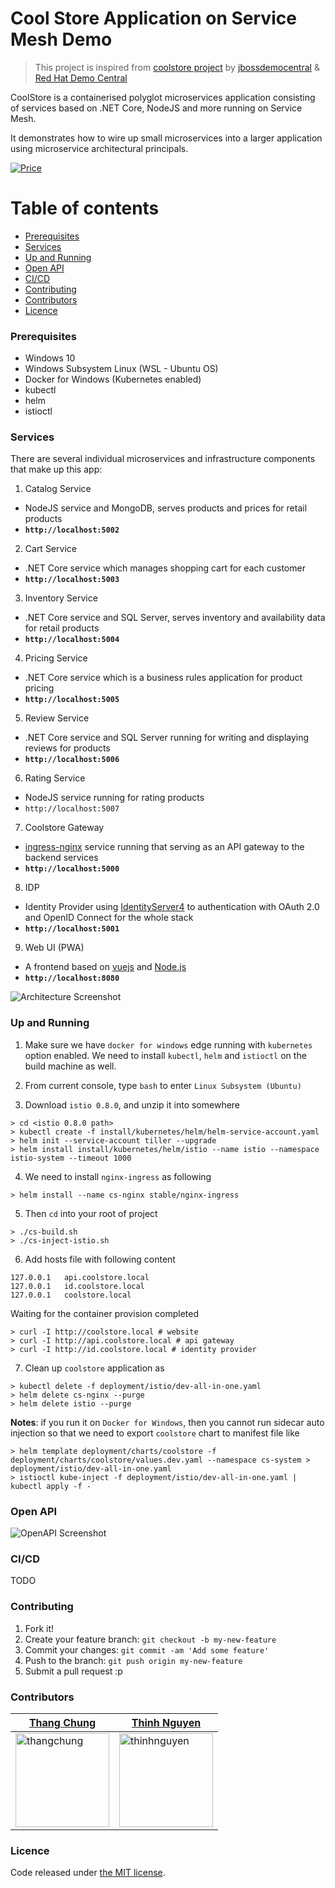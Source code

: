 # Cool Store Application on Service Mesh Demo

> This project is inspired from [coolstore project](https://github.com/jbossdemocentral/coolstore-microservice) by [jbossdemocentral](https://github.com/jbossdemocentral) & [Red Hat Demo Central](https://gitlab.com/redhatdemocentral)

CoolStore is a containerised polyglot microservices application consisting of services based on .NET Core, NodeJS and more running on Service Mesh.

It demonstrates how to wire up small microservices into a larger application using microservice architectural principals.

[![Price](https://img.shields.io/badge/price-FREE-0098f7.svg)](https://github.com/vietnam-devs/coolstore-microservices/blob/master/LICENSE)

# Table of contents

* [Prerequisites](https://github.com/vietnam-devs/coolstore-microservices#prerequisites)
* [Services](https://github.com/vietnam-devs/coolstore-microservices#services)
* [Up and Running](https://github.com/vietnam-devs/coolstore-microservices#up-and-running)
* [Open API](https://github.com/vietnam-devs/coolstore-microservices#open-api)
* [CI/CD](https://github.com/vietnam-devs/coolstore-microservices#ci-cd)
* [Contributing](https://github.com/vietnam-devs/coolstore-microservices#contributing)
* [Contributors](https://github.com/vietnam-devs/coolstore-microservices#contributors)
* [Licence](https://github.com/vietnam-devs/coolstore-microservices#licence)

### Prerequisites

- Windows 10
- Windows Subsystem Linux (WSL - Ubuntu OS)
- Docker for Windows (Kubernetes enabled)
- kubectl
- helm
- istioctl

### Services

There are several individual microservices and infrastructure components that make up this app:

1. Catalog Service
  - NodeJS service and MongoDB, serves products and prices for retail products
  - **`http://localhost:5002`**
2. Cart Service
  - .NET Core service which manages shopping cart for each customer
  - **`http://localhost:5003`**
3. Inventory Service
  - .NET Core service and SQL Server, serves inventory and availability data for retail products
  - **`http://localhost:5004`**
4. Pricing Service 
  - .NET Core service which is a business rules application for product pricing
  - **`http://localhost:5005`**
5. Review Service
  - .NET Core service and SQL Server running for writing and displaying reviews for products
  - **`http://localhost:5006`**
6. Rating Service
  - NodeJS service running for rating products
  - `http://localhost:5007`
7. Coolstore Gateway
  - [ingress-nginx](https://github.com/kubernetes/ingress-nginx) service running that serving as an API gateway to the backend services
  - **`http://localhost:5000`**
8. IDP
  - Identity Provider using [IdentityServer4](https://github.com/IdentityServer/IdentityServer4) to authentication with OAuth 2.0 and OpenID Connect for the whole stack
  - **`http://localhost:5001`**
9. Web UI (PWA)
  - A frontend based on [vuejs](https://vuejs.org/) and [Node.js](https://nodejs.org)
  - **`http://localhost:8080`**

![Architecture Screenshot](assets/images/arch-diagram.png?raw=true 'Architecture Diagram')

### Up and Running

1. Make sure we have `docker for windows` edge running with `kubernetes` option enabled. We need to install `kubectl`, `helm` and `istioctl` on the build machine as well.

2. From current console, type `bash` to enter `Linux Subsystem (Ubuntu)`

3. Download `istio 0.8.0`, and unzip it into somewhere

```
> cd <istio 0.8.0 path>
> kubectl create -f install/kubernetes/helm/helm-service-account.yaml
> helm init --service-account tiller --upgrade
> helm install install/kubernetes/helm/istio --name istio --namespace istio-system --timeout 1000
```

4. We need to install `nginx-ingress` as following

```
> helm install --name cs-nginx stable/nginx-ingress
```

5. Then `cd` into your root of project

```
> ./cs-build.sh
> ./cs-inject-istio.sh
```

6. Add hosts file with following content

```
127.0.0.1   api.coolstore.local
127.0.0.1   id.coolstore.local
127.0.0.1   coolstore.local
```

Waiting for the container provision completed

```
> curl -I http://coolstore.local # website
> curl -I http://api.coolstore.local # api gateway
> curl -I http://id.coolstore.local # identity provider
```

7. Clean up `coolstore` application as

```
> kubectl delete -f deployment/istio/dev-all-in-one.yaml
> helm delete cs-nginx --purge
> helm delete istio --purge
```

**Notes**: if you run it on `Docker for Windows`, then you cannot run sidecar auto injection so that we need to export `coolstore` chart to manifest file like

```
> helm template deployment/charts/coolstore -f deployment/charts/coolstore/values.dev.yaml --namespace cs-system > deployment/istio/dev-all-in-one.yaml
> istioctl kube-inject -f deployment/istio/dev-all-in-one.yaml | kubectl apply -f -
```

### Open API

![OpenAPI Screenshot](assets/images/open-api.png?raw=true 'OpenAPI')

### CI/CD

TODO

### Contributing

1. Fork it!
2. Create your feature branch: `git checkout -b my-new-feature`
3. Commit your changes: `git commit -am 'Add some feature'`
4. Push to the branch: `git push origin my-new-feature`
5. Submit a pull request :p

### Contributors

| [Thang Chung](https://github.com/thangchung)                  | [Thinh Nguyen](https://github.com/thinhnotes)                        |
| -------------------------------------------------------------- | ------------------------------------------------------------------- |
| <img src="https://avatars3.githubusercontent.com/u/422341?s=460&v=4"  alt="thangchung" width="150"/> | <img src="https://avatars2.githubusercontent.com/u/4660531?s=460&v=4" alt="thinhnguyen" width="150" /> |

### Licence

Code released under [the MIT license](https://github.com/vietnam-devs/coolstore-microservices/blob/master/LICENSE).
